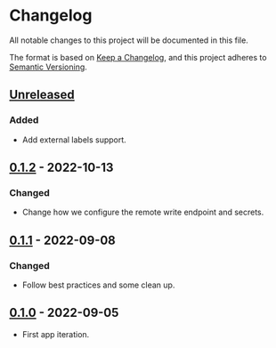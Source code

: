 # Changelog

All notable changes to this project will be documented in this file.

The format is based on [Keep a Changelog](https://keepachangelog.com/en/1.0.0/),
and this project adheres to [Semantic Versioning](https://semver.org/spec/v2.0.0.html).

## [Unreleased]

### Added

- Add external labels support.

## [0.1.2] - 2022-10-13

### Changed

- Change how we configure the remote write endpoint and secrets.

## [0.1.1] - 2022-09-08

### Changed

- Follow best practices and some clean up.

## [0.1.0] - 2022-09-05

- First app iteration.

[Unreleased]: https://github.com/giantswarm/prometheus-agent-app/compare/v0.1.2...HEAD
[0.1.2]: https://github.com/giantswarm/prometheus-agent-app/compare/v0.1.1...v0.1.2
[0.1.1]: https://github.com/giantswarm/prometheus-agent-app/compare/v0.1.0...v0.1.1
[0.1.0]: https://github.com/giantswarm/prometheus-agent-app/releases/tag/v0.1.0
